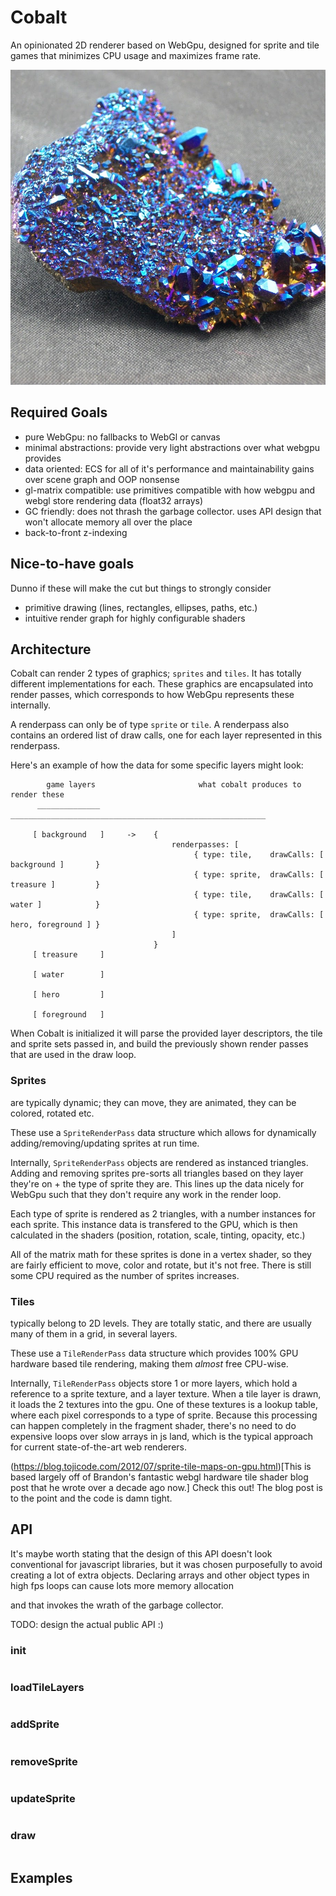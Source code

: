 # Cobalt

An opinionated 2D renderer based on WebGpu, designed for sprite and tile games that minimizes CPU usage and maximizes frame rate.


![A chunk of cobalt](cobalt.jpeg)


## Required Goals

* pure WebGpu: no fallbacks to WebGl or canvas
* minimal abstractions: provide very light abstractions over what webgpu provides
* data oriented: ECS for all of it's performance and maintainability gains over scene graph and OOP nonsense
* gl-matrix compatible: use primitives compatible with how webgpu and webgl store rendering data (float32 arrays)
* GC friendly: does not thrash the garbage collector. uses API design that won't allocate memory all over the place
* back-to-front z-indexing


## Nice-to-have goals

Dunno if these will make the cut but things to strongly consider

* primitive drawing (lines, rectangles, ellipses, paths, etc.)
* intuitive render graph for highly configurable shaders


## Architecture

Cobalt can render 2 types of graphics; `sprites` and `tiles`.  It has totally different implementations for each.
These graphics are encapsulated into render passes, which corresponds to how WebGpu represents these internally.

A renderpass can only be of type `sprite` or `tile`. A renderpass also contains an ordered list of draw calls, one 
for each layer represented in this renderpass.

Here's an example of how the data for some specific layers might look:

```
        game layers                       what cobalt produces to render these
      ______________             _________________________________________________________  

     [ background   ]     ->    {
                                    renderpasses: [
                                         { type: tile,    drawCalls: [ background ]       }
                                         { type: sprite,  drawCalls: [ treasure ]         }
                                         { type: tile,    drawCalls: [ water ]            }
                                         { type: sprite,  drawCalls: [ hero, foreground ] }
                                    ]
                                }
     [ treasure     ]

     [ water        ]
 
     [ hero         ]

     [ foreground   ]

```

When Cobalt is initialized it will parse the provided layer descriptors, the tile and sprite sets passed in, and build the 
previously shown render passes that are used in the draw loop.


### Sprites
are typically dynamic; they can move, they are animated, they can be colored, rotated etc.

These use a `SpriteRenderPass` data structure which allows for dynamically adding/removing/updating sprites at run time.

Internally, `SpriteRenderPass` objects are rendered as instanced triangles. Adding and removing sprites pre-sorts all triangles based
on they layer they're on + the type of sprite they are. This lines up the data nicely for WebGpu such that they don't require any work in the 
render loop.

Each type of sprite is rendered as 2 triangles, with a number instances for each sprite. This instance data is transfered to the GPU,
which is then calculated in the shaders (position, rotation, scale, tinting, opacity, etc.)

All of the matrix math for these sprites is done in a vertex shader, so they are fairly efficient to move, color and rotate, but it's not free.
There is still some CPU required as the number of sprites increases.


### Tiles
typically belong to 2D levels. They are totally static, and there are usually many of them in a grid, in several layers.

These use a `TileRenderPass` data structure which provides 100% GPU hardware based tile rendering, making them _almost_ free CPU-wise.

Internally, `TileRenderPass` objects store 1 or more layers, which hold a reference to a sprite texture, and a layer texture.
When a tile layer is drawn, it loads the 2 textures into the gpu. One of these textures is a lookup table, where each pixel corresponds to a type of sprite. Because this processing can happen completely in the fragment shader, there's no need to do expensive loops over slow arrays in js land, which is the typical approach for current state-of-the-art web renderers.

(https://blog.tojicode.com/2012/07/sprite-tile-maps-on-gpu.html)[This is based largely off of Brandon's fantastic webgl hardware tile shader blog post that he wrote over a decade ago now.] Check this out! The blog post is to the point and the code is damn tight.


## API

It's maybe worth stating that the design of this API doesn't look conventional for javascript libraries, but it was chosen purposefully to
avoid creating a lot of extra objects.  Declaring arrays and other object types in high fps loops can cause lots more memory allocation

and that invokes the wrath of the garbage collector.


TODO: design the actual public API :)

### init

```javascript
```

### loadTileLayers

```javascript
```

### addSprite

```javascript
```

### removeSprite

```javascript
```

### updateSprite

```javascript
```

### draw

```javascript
```


## Examples 




